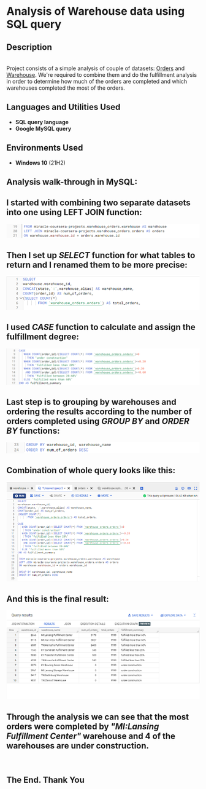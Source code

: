 <h1>Analysis of Warehouse data using SQL query</h1>

<h2>Description</h2>
<br /> Project consists of a simple analysis of couple of datasets: <a href="https://github.com/miracle99shoh/mySQL_query_warehouse/blob/main/Warehouse_Orders_Orders.csv">Orders</a> and <a href="https://github.com/miracle99shoh/mySQL_query_warehouse/blob/main/Warehouse_Orders_Warehouse.csv">Warehouse</a>. We're required to combine them and do the fulfillment analysis in order to determine how much of the orders are completed and which warehouses completed the most of the orders.
<br />

<h2>Languages and Utilities Used</h2>

- <b>SQL query language </b> 
- <b>Google MySQL query</b>

<h2>Environments Used </h2>

- <b>Windows 10</b> (21H2)

<h2>Analysis walk-through in MySQL:</h2>


## I started with combining two separate datasets into one using **LEFT JOIN** function: 

<img src="https://github.com/miracle99shoh/mySQL_query_warehouse/blob/main/warehouse_analysis_query_01.png"/> <br />

## Then I set up ***SELECT*** function for what tables to return and I renamed them to be more precise:  

<img src="https://github.com/miracle99shoh/mySQL_query_warehouse/blob/main/warehouse_analysis_query_02.png"/> <br />

## I used ***CASE*** function to calculate and assign the fulfillment degree: <br/>
<img src="https://github.com/miracle99shoh/mySQL_query_warehouse/blob/main/warehouse_analysis_query_03.png"/> <br />

## Last step is to grouping by warehouses and ordering the results according to the number of orders completed using ***GROUP BY*** and ***ORDER BY*** functions:  <br/>
<img src="https://github.com/miracle99shoh/mySQL_query_warehouse/blob/main/warehouse_analysis_query_04.png"/> <br />

## Combination of whole query looks like this:  <br/>
<img src="https://github.com/miracle99shoh/mySQL_query_warehouse/blob/main/warehouse_analysis_query_1.png"/> <br />

## And this is the final result:  <br/>
<img src="https://github.com/miracle99shoh/mySQL_query_warehouse/blob/main/warehouse_analysis_query_2.png"/> <br />

## Through the analysis we can see that the most orders were completed by *"MI:Lansing Fulfillment Center"* warehouse and 4 of the warehouses are under construction.
<br />
<h2> The End. Thank You <h2>
